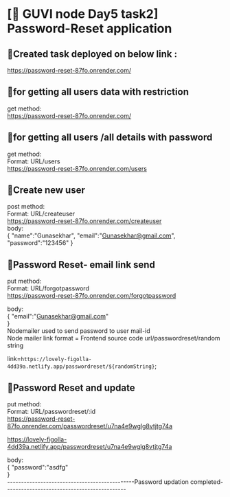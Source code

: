 # [🔗 GUVI node Day5 task2] Password-Reset application

## 🔗Created task deployed on below link :

<a href="https://password-reset-87fo.onrender.com/" target="_blank">https://password-reset-87fo.onrender.com/</a>

## 🔗for getting all users data with  restriction

get method: </br>
https://password-reset-87fo.onrender.com/

## 🔗for getting all users /all details with password

get method: </br>
Format: URL/users </br>
https://password-reset-87fo.onrender.com/users </br>


## 🔗Create new user

post method: </br>
Format: URL/createuser </br>
https://password-reset-87fo.onrender.com/createuser</br>
body: </br>
{
    "name":"Gunasekhar",
    "email":"Gunasekhar@gmail.com",
    "password":"123456"
}

## 🔗Password Reset- email link send

put method: </br>
Format: URL/forgotpassword </br>
https://password-reset-87fo.onrender.com/forgotpassword </br>

body: </br>
{
    "email":"Gunasekhar@gmail.com"    
}
</br>
Nodemailer used to send password to user mail-id</br>
Node mailer link format = Frontend source code url/passwordreset/random string </br>

link=`https://lovely-figolla-4dd39a.netlify.app/passwordreset/${randomString}`;

## 🔗Password Reset and update

put method: </br>
Format: URL/passwordreset/:id </br>
https://password-reset-87fo.onrender.com/passwordreset/u7na4e9wglg8vtjtg74a </br>

https://lovely-figolla-4dd39a.netlify.app/passwordreset/u7na4e9wglg8vtjtg74a

body: </br>
{
    "password":"asdfg"    
}
</br>
----------------------------------------------Password updation completed--------------------------------------------
